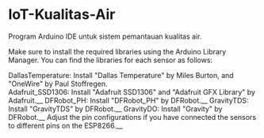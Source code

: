 # IoT-Kualitas-Air
Program Arduino IDE untuk sistem pemantauan kualitas air.<br />

Make sure to install the required libraries using the Arduino Library Manager. You can find the libraries for each sensor as follows:<br />

DallasTemperature: Install "Dallas Temperature" by Miles Burton, and "OneWire" by Paul Stoffregen.<br />
Adafruit_SSD1306: Install "Adafruit SSD1306" and "Adafruit GFX Library" by Adafruit.__
DFRobot_PH: Install "DFRobot_PH" by DFRobot.__
GravityTDS: Install "GravityTDS" by DFRobot.__
GravityDO: Install "Gravity" by DFRobot.__
Adjust the pin configurations if you have connected the sensors to different pins on the ESP8266.__
